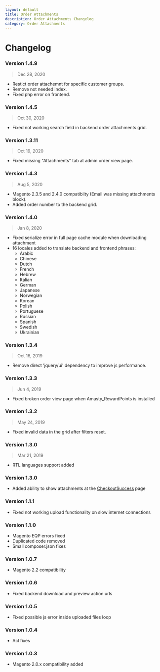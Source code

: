 ```yaml
---
layout: default
title: Order Attachments
description: Order Attachments Changelog
category: Order Attachments
---
```


# Changelog

### Version 1.4.9
> Dec 28, 2020

 - Restict order attachemnt for specific customer groups.
 - Remove not needed index.
 - Fixed php error on frontend.

### Version 1.4.5

> Oct 30, 2020

 -  Fixed not working search field in backend order attachments grid.

### Version 1.3.11

> Oct 19, 2020

 -  Fixed missing "Attachments" tab at admin order view page.

### Version 1.4.3

> Aug 5, 2020

 - Magento 2.3.5 and 2.4.0 compatibilty (Email was missing attachments block).
 - Added order number to the backend grid.

### Version 1.4.0

> Jan 8, 2020

 -  Fixed serialize error in full page cache module when downloading attachment
 -  16 locales added to translate backend and frontend phrases:
    - Arabic
    - Chinese
    - Dutch
    - French
    - Hebrew
    - Italian
    - German
    - Japanese
    - Norwegian
    - Korean
    - Polish
    - Portuguese
    - Russian
    - Spanish
    - Swedish
    - Ukrainian

### Version 1.3.4

> Oct 16, 2019

 -  Remove direct 'jquery/ui' dependency to improve js performance.

### Version 1.3.3

> Jun 4, 2019

 -  Fixed broken order view page when Amasty_RewardPoints is installed

### Version 1.3.2

> May 24, 2019

 -  Fixed invalid data in the grid after filters reset.

### Version 1.3.0

> Mar 21, 2019

 -  RTL languages support added

### Version 1.3.0

 -  Added ability to show attachments at the
    [CheckoutSuccess](/m2/extensions/checkout-success/) page

### Version 1.1.1

 -  Fixed not working upload functionality on slow internet connections

### Version 1.1.0

 -  Magento EQP errors fixed
 -  Duplicated code removed
 -  Small composer.json fixes

### Version 1.0.7

 -  Magento 2.2 compatibility

### Version 1.0.6

 -  Fixed backend download and preview action urls

### Version 1.0.5

 -  Fixed possible js error inside uploaded files loop

### Version 1.0.4

 -  Acl fixes

### Version 1.0.3

 -  Magento 2.0.x compatibility added
